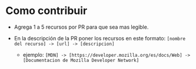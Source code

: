 # Como contribuir

- Agrega 1 a 5 recursos por PR para que sea mas legible.


- En la descripción de la PR poner los recursos en este formato: 
  `[nombre del recurso] -> [url] -> [descripcion]`
  - ejemplo: `[MDN] -> [https://developer.mozilla.org/es/docs/Web] -> [Documentacion de Mozilla Developer Network]`